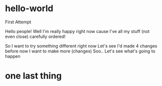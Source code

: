 # hello-world
First Attempt


Hello people!
Well I'm really happy right now cause I've all my stuff (not even close) carefully ordered!



So I want to try something different right now
Let's see
I'd made 4 changes before 
now I want to make more
(changes)
Soo.. Let's see what's going to happen

# one last thing

